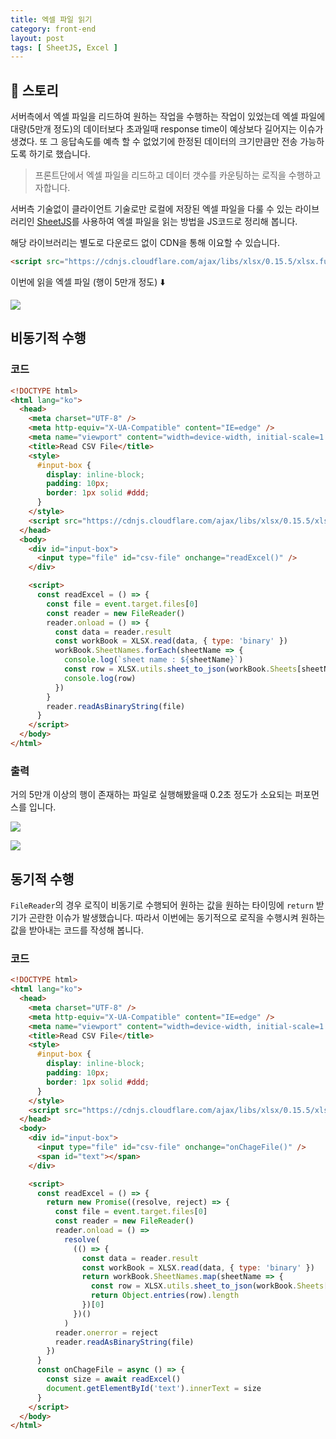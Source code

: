 ```yaml
---
title: 엑셀 파일 읽기
category: front-end
layout: post
tags: [ SheetJS, Excel ]
---
```


## 📖 스토리

서버측에서 엑셀 파일을 리드하여 원하는 작업을 수행하는 작업이 있었는데 엑셀 파일에 대량(5만개 정도)의 데이터보다 초과일때 response time이 예상보다 길어지는 이슈가 생겼다. 또 그 응답속도를 예측 할 수 없었기에 한정된 데이터의 크기만큼만 전송 가능하도록 하기로 했습니다.

> 프론트단에서 엑셀 파일을 리드하고 데이터 갯수를 카운팅하는 로직을 수행하고자합니다.

서버측 기술없이 클라이언트 기술로만 로컬에 저장된 엑셀 파일을 다룰 수 있는 라이브러리인 [SheetJS](https://github.com/SheetJS/sheetjs)를 사용하여 엑셀 파일을 읽는 방법을 JS코드로 정리해 봅니다.

해당 라이브러리는 별도로 다운로드 없이 CDN을 통해 이요할 수 있습니다.

```html
<script src="https://cdnjs.cloudflare.com/ajax/libs/xlsx/0.15.5/xlsx.full.min.js"></script>
```

이번에 읽을 엑셀 파일 (행이 5만개 정도) ⬇️

![](https://velog.velcdn.com/images/253eosam/post/324f5486-5d21-4e3e-b3f4-7a8ebdd7f757/image.png)

## 비동기적 수행

### 코드

```html
<!DOCTYPE html>
<html lang="ko">
  <head>
    <meta charset="UTF-8" />
    <meta http-equiv="X-UA-Compatible" content="IE=edge" />
    <meta name="viewport" content="width=device-width, initial-scale=1.0" />
    <title>Read CSV File</title>
    <style>
      #input-box {
        display: inline-block;
        padding: 10px;
        border: 1px solid #ddd;
      }
    </style>
    <script src="https://cdnjs.cloudflare.com/ajax/libs/xlsx/0.15.5/xlsx.full.min.js"></script>
  </head>
  <body>
    <div id="input-box">
      <input type="file" id="csv-file" onchange="readExcel()" />
    </div>

    <script>
      const readExcel = () => {
        const file = event.target.files[0]
        const reader = new FileReader()
        reader.onload = () => {
          const data = reader.result
          const workBook = XLSX.read(data, { type: 'binary' })
          workBook.SheetNames.forEach(sheetName => {
            console.log(`sheet name : ${sheetName}`)
            const row = XLSX.utils.sheet_to_json(workBook.Sheets[sheetName])
            console.log(row)
          })
        }
        reader.readAsBinaryString(file)
      }
    </script>
  </body>
</html>
```

### 출력

거의 5만개 이상의 행이 존재하는 파일로 실행해봤을때 0.2초 정도가 소요되는 퍼포먼스를 입니다.

![](https://velog.velcdn.com/images/253eosam/post/7a46463e-6c71-473d-9b83-89b9ead65130/image.png)

![](https://velog.velcdn.com/images/253eosam/post/bd0ce56b-5580-44f6-905c-96fc013daa93/image.png)

## 동기적 수행

`FileReader`의 경우 로직이 비동기로 수행되어 원하는 값을 원하는 타이밍에 `return` 받기가 곤란한 이슈가 발생했습니다. 따라서 이번에는 동기적으로 로직을 수행시켜 원하는 값을 받아내는 코드를 작성해 봅니다.

### 코드

```html
<!DOCTYPE html>
<html lang="ko">
  <head>
    <meta charset="UTF-8" />
    <meta http-equiv="X-UA-Compatible" content="IE=edge" />
    <meta name="viewport" content="width=device-width, initial-scale=1.0" />
    <title>Read CSV File</title>
    <style>
      #input-box {
        display: inline-block;
        padding: 10px;
        border: 1px solid #ddd;
      }
    </style>
    <script src="https://cdnjs.cloudflare.com/ajax/libs/xlsx/0.15.5/xlsx.full.min.js"></script>
  </head>
  <body>
    <div id="input-box">
      <input type="file" id="csv-file" onchange="onChageFile()" />
      <span id="text"></span>
    </div>

    <script>
      const readExcel = () => {
        return new Promise((resolve, reject) => {
          const file = event.target.files[0]
          const reader = new FileReader()
          reader.onload = () =>
            resolve(
              (() => {
                const data = reader.result
                const workBook = XLSX.read(data, { type: 'binary' })
                return workBook.SheetNames.map(sheetName => {
                  const row = XLSX.utils.sheet_to_json(workBook.Sheets[sheetName])
                  return Object.entries(row).length
                })[0]
              })()
            )
          reader.onerror = reject
          reader.readAsBinaryString(file)
        })
      }
      const onChageFile = async () => {
        const size = await readExcel()
        document.getElementById('text').innerText = size
      }
    </script>
  </body>
</html>
```

